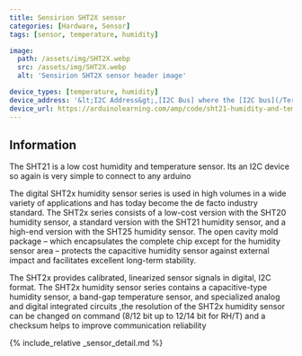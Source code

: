 ```yaml
---
title: Sensirion SHT2X sensor
categories: [Hardware, Sensor]
tags: [sensor, temperature, humidity]

image:
  path: /assets/img/SHT2X.webp
  src: /assets/img/SHT2X.webp
  alt: 'Sensirion SHT2X sensor header image'

device_types: [temperature, humidity]
device_address: '&lt;I2C Address&gt;,[I2C Bus] where the [I2C bus](/TerrariumPI/hardware#i2c-bus) is optional<br />Ex: `0x3f`'
device_url: https://arduinolearning.com/amp/code/sht21-humidity-and-temperature-sensor-example.php
---
```


## Information

The SHT21 is a low cost humidity and temperature sensor. Its an I2C device so again is very simple to connect to any arduino

The digital SHT2x humidity sensor series is used in high volumes in a wide variety of applications and has today become the de facto industry standard. The SHT2x series consists of a low-cost version with the SHT20 humidity sensor, a standard version with the SHT21 humidity sensor, and a high-end version with the SHT25 humidity sensor. The open cavity mold package – which encapsulates the complete chip except for the humidity sensor area – protects the capacitive humidity sensor against external impact and facilitates excellent long-term stability.

The SHT2x provides calibrated, linearized sensor signals in digital, I2C format. The SHT2x humidity sensor series contains a capacitive-type humidity sensor, a band-gap temperature sensor, and specialized analog and digital integrated circuits ,the resolution of the SHT2x humidity sensor can be changed on command (8/12 bit up to 12/14 bit for RH/T) and a checksum helps to improve communication reliability

{% include_relative _sensor_detail.md %}

